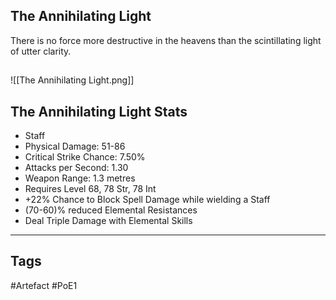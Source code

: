 ## The Annihilating Light
There is no force more destructive in the heavens
than the scintillating light of utter clarity.
##
![[The Annihilating Light.png]]
## The Annihilating Light Stats
- Staff
- Physical Damage: 51-86
- Critical Strike Chance: 7.50%
- Attacks per Second: 1.30
- Weapon Range: 1.3 metres
- Requires Level 68, 78 Str, 78 Int
- +22% Chance to Block Spell Damage while wielding a Staff
- (70-60)% reduced Elemental Resistances
- Deal Triple Damage with Elemental Skills


---
## Tags
#Artefact
#PoE1